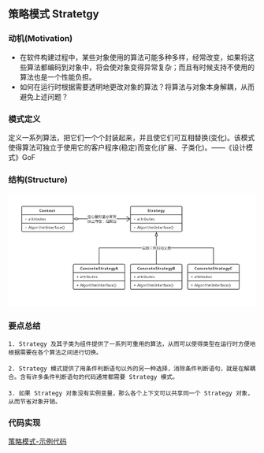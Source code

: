 ## 策略模式 Stratetgy

### **动机(Motivation)**

- 在软件构建过程中，某些对象使用的算法可能多种多样，经常改变，如果将这些算法都编码到对象中，将会使对象变得异常复杂；而且有时候支持不使用的算法也是一个性能负担。
- 如何在运行时根据需要透明地更改对象的算法？将算法与对象本身解耦，从而避免上述问题？

### **模式定义**

定义一系列算法，把它们一个个封装起来，并且使它们可互相替换(变化)。该模式使得算法可独立于使用它的客户程序(稳定)而变化(扩展、子类化)。——《设计模式》GoF

### **结构(Structure)**

![](https://raw.githubusercontent.com/zhangyuangang/StudyNote/master/res/picture/%E7%AD%96%E7%95%A5%E6%A8%A1%E5%BC%8F%E7%B1%BB%E5%9B%BE.jpg)

### **要点总结**

```
1. Strategy 及其子类为组件提供了一系列可重用的算法，从而可以使得类型在运行时方便地根据需要在各个算法之间进行切换。

2. Strategy 模式提供了用条件判断语句以外的另一种选择，消除条件判断语句，就是在解耦合。含有许多条件判断语句的代码通常都需要 Strategy 模式。

3. 如果 Strategy 对象没有实例变量，那么各个上下文可以共享同一个 Strategy 对象，从而节省对象开销。
```

### **代码实现**

[策略模式-示例代码](https://github.com/zhangyuangang/design-pattern/tree/master/design-pattern/src/main/java/study/pattern/strategy)